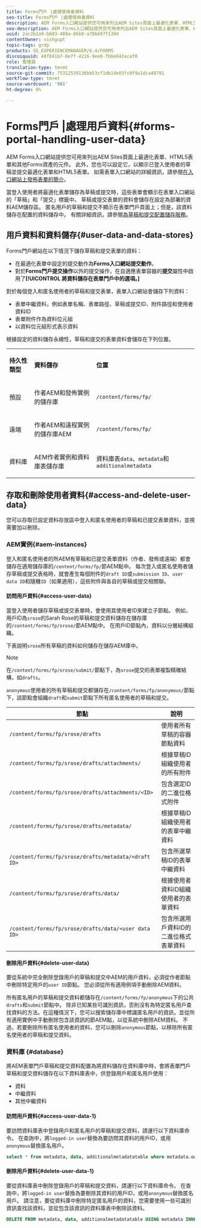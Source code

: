 ```yaml
---
title: Forms門戶 |處理使用者資料
seo-title: Forms門戶 |處理使用者資料
description: AEM Forms入口網站提供您可用來列出AEM Sites頁面上最適化表單、HTML5表單和其他Forms資產的元件。 瞭解Forms入口網站如何儲存草稿和提交表單的資料。 深入瞭解如何在設定的資料存放區中為登入和匿名使用者存取草稿和提交的表單資料，並視需要加以刪除。
seo-description: AEM Forms入口網站提供您可用來列出AEM Sites頁面上最適化表單、HTML5表單和其他Forms資產的元件。 瞭解Forms入口網站如何儲存草稿和提交表單的資料。 深入瞭解如何在設定的資料存放區中為登入和匿名使用者存取草稿和提交的表單資料，並視需要加以刪除。
uuid: 2ac2b2a9-b603-489a-86b8-a78b697f130d
contentOwner: vishgupt
topic-tags: grdp
products: SG_EXPERIENCEMANAGER/6.4/FORMS
discoiquuid: 48f841b7-0e7f-4216-9ee8-fb6e843acaf0
role: 管理員
translation-type: tm+mt
source-git-commit: 75312539136bb53cf1db1de03fc0f9a1dca49791
workflow-type: tm+mt
source-wordcount: '981'
ht-degree: 0%

---
```



# Forms門戶 |處理用戶資料{#forms-portal-handling-user-data}

AEM Forms入口網站提供您可用來列出AEM Sites頁面上最適化表單、HTML5表單和其他Forms資產的元件。 此外，您也可以設定它，以顯示已登入使用者的草稿並提交最適化表單和HTML5表單。 如需表單入口網站的詳細資訊，請參閱[在入口網站上發佈表單的簡介](/help/forms/using/introduction-publishing-forms.md)。

當登入使用者將最適化表單儲存為草稿或提交時，這些表單會顯示在表單入口網站的「草稿」和「提交」標籤中。 草稿或提交表單的資料會儲存在設定為部署的資料AEM儲存區。 匿名用戶的草稿和提交不顯示在表單門戶頁面上；但是，該資料儲存在配置的資料儲存中。 有關詳細資訊，請參閱[為草稿和提交配置儲存服務](/help/forms/using/configuring-draft-submission-storage.md)。

## 用戶資料和資料儲存{#user-data-and-data-stores}

Forms門戶網站在以下情況下儲存草稿和提交表單的資料：

* 在最適化表單中設定的提交動作為&#x200B;**Forms入口網站提交動作**。
* 對於&#x200B;**Forms門戶提交操作**&#x200B;以外的提交操作，在自適應表單容器的&#x200B;**提交**&#x200B;屬性中啟用了&#x200B;**[!UICONTROL 將資料儲存在表單門戶中的選項。]**

對於每個登入和匿名使用者的草稿和提交表單，表單入口網站會儲存下列資料：

* 表單中繼資料，例如表單名稱、表單路徑、草稿或提交ID、附件路徑和使用者資料ID
* 表單附件作為資料位元組
* 以資料位元組形式表示資料

根據設定的資料儲存永續性，草稿和提交的表單資料會儲存在下列位置。

<table> 
 <tbody> 
  <tr> 
   <td><p><strong>持久性類型</strong></p> </td> 
   <td><p><strong>資料儲存</strong></p> </td> 
   <td><p><strong>位置</strong></p> </td> 
  </tr> 
  <tr> 
   <td><p>預設</p> </td> 
   <td><p>作者AEM和發佈實例的儲存庫</p> </td> 
   <td><p><code>/content/forms/fp/</code></p> </td> 
  </tr> 
  <tr> 
   <td><p>遠端</p> </td> 
   <td><p>作者AEM和遠程實例的儲存庫AEM</p> </td> 
   <td><p><code>/content/forms/fp/</code></p> </td> 
  </tr> 
  <tr> 
   <td><p>資料庫</p> </td> 
   <td><p>AEM作者實例和資料庫表儲存庫</p> </td> 
   <td>資料庫表<code>data</code>、<code>metadata</code>和 <code>additionalmetadata</code></td> 
  </tr> 
 </tbody> 
</table>

## 存取和刪除使用者資料{#access-and-delete-user-data}

您可以存取已設定資料存放區中登入和匿名使用者的草稿和已提交表單資料，並視需要加以刪除。

### AEM實例{#aem-instances}

登入和匿名使用者的所AEM有草稿和已提交表單資料（作者、發佈或遠端）都會儲存在適用儲存庫的`/content/forms/fp/`節AEM點中。 每次登入或匿名使用者儲存草稿或提交表格時，就會產生每個附件的`draft ID`或`submission ID`、`user data ID`和隨機`ID`（如果適用），這些附件與各自的草稿或提交相關聯。

#### 訪問用戶資料{#access-user-data}

當登入使用者儲存草稿或提交表單時，會使用其使用者ID來建立子節點。 例如，用戶ID為`srose`的Sarah Rose的草稿和提交資料儲存在儲存庫的`/content/forms/fp/srose/`節AEM點中。 在用戶ID節點內，資料以分層結構組織。

下表說明`srose`所有草稿的資料如何儲存在儲存AEM庫中。

>[!NOTE]
>
>在`/content/forms/fp/srose/submit/`節點下，為`srose`提交的表單複製精確結構，如`drafts`。
>
>`anonymous`使用者的所有草稿和提交都儲存在`/content/forms/fp/anonymous/`節點下，該節點會組織`draft`和`submit`節點下所有匿名使用者的草稿和提交。

| 節點 | 說明 |
|---|---|
| `/content/forms/fp/srose/drafts` | 使用者所有草稿的容器節點資料 |
| `/content/forms/fp/srose/drafts/attachments/` | 根據草稿ID組織使用者的所有附件 |
| `/content/forms/fp/srose/drafts/attachments/<ID>` | 包含選定ID的二進位格式附件 |
| `/content/forms/fp/srose/drafts/metadata/` | 根據草稿ID組織使用者的表單中繼資料 |
| `/content/forms/fp/srose/drafts/metadata/<draft ID>` | 包含所選草稿ID的表單中繼資料 |
| `/content/forms/fp/srose/drafts/data/` | 根據使用者資料ID組織使用者的表單資料 |
| `/content/forms/fp/srose/drafts/data/<user data ID>` | 包含所選用戶資料ID的二進位格式表單資料 |

#### 刪除用戶資料{#delete-user-data}

要從系統中完全刪除登錄用戶的草稿和提交中AEM的用戶資料，必須從作者節點中刪除特定用戶的`user ID`節點。 您必須從所有適用例項手動刪除AEM資料。

所有匿名用戶的草稿和提交資料都儲存在`/content/forms/fp/anonymous`下的公共`drafts`和`submit`節點中。 除非已知某些可識別資訊，否則沒有為特定匿名用戶查找資料的方法。在這種情況下，您可以搜索儲存庫中標識匿名用戶的資訊，並從所有適用實例中手動刪除包含該資訊的節AEM點，以從系統中刪除AEM資料。 不過，若要刪除所有匿名使用者的資料，您可以刪除`anonymous`節點，以移除所有匿名使用者的草稿和提交資料。

### 資料庫 {#database}

將AEM表單門戶草稿和提交資料配置為將資料儲存在資料庫中時，會將表單門戶草稿和提交資料儲存在以下資料庫表中，供登錄用戶和匿名用戶使用：

* 資料
* 中繼資料
* 其他中繼資料

#### 訪問用戶資料{#access-user-data-1}

要訪問資料庫表中登錄用戶和匿名用戶的草稿和提交資料，請運行以下資料庫命令。 在查詢中，將`logged-in user`替換為要訪問其資料的用戶ID，或用`anonymous`替換匿名用戶。

```sql
select * from metadata, data, additionalmetadatatable where metadata.owner = 'logged-in user' and metadata.id = additionalmetadatatable.id and metadata.userdataID = data.id
```

#### 刪除用戶資料{#delete-user-data-1}

要從資料庫表中刪除登錄用戶的草稿和提交資料，請運行以下資料庫命令。 在查詢中，將`logged-in user`替換為要刪除其資料的用戶ID，或用`anonymous`替換匿名用戶。 請注意，要從資料庫中刪除特定匿名用戶的資料，您需要使用一些可識別資訊查找該資料，並從包含該資訊的資料庫表中刪除該資料。

```sql
DELETE FROM metadata, data, additionalmetadatatable USING metadata INNER JOIN data ON metadata.userdataID = data.id INNER JOIN additionalmetadatatable ON metadata.id = additionalmetadatatable.id WHERE metadata.owner = 'logged-in user'
```

